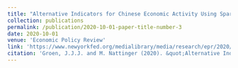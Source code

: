 ```yaml
---
title: "Alternative Indicators for Chinese Economic Activity Using Sparse PLS Regression"
collection: publications
permalink: /publication/2020-10-01-paper-title-number-3
date: 2020-10-01
venue: 'Economic Policy Review'
link: 'https://www.newyorkfed.org/medialibrary/media/research/epr/2020/epr_2020_china-sparse-pls_groen.pdf'
citation: 'Groen, J.J.J. and M. Nattinger (2020). &quot;Alternative Indicators for Chinese Economic Activity Using Sparse PLS Regression&quot; <i>Economic Policy Review</i>. 26(4).'
---
```

